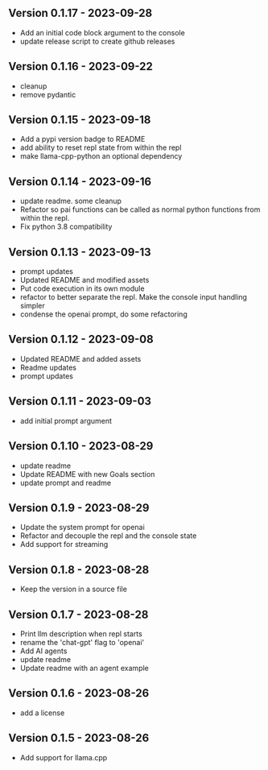 ## Version 0.1.17 - 2023-09-28
- Add an initial code block argument to the console
- update release script to create github releases

## Version 0.1.16 - 2023-09-22
- cleanup
- remove pydantic

## Version 0.1.15 - 2023-09-18
- Add a pypi version badge to README
- add ability to reset repl state from within the repl
- make llama-cpp-python an optional dependency

## Version 0.1.14 - 2023-09-16
- update readme. some cleanup
- Refactor so pai functions can be called as normal python functions from within the repl.
- Fix python 3.8 compatibility

## Version 0.1.13 - 2023-09-13
- prompt updates
- Updated README and modified assets
- Put code execution in its own module
- refactor to better separate the repl. Make the console input handling simpler
- condense the openai prompt, do some refactoring

## Version 0.1.12 - 2023-09-08
- Updated README and added assets
- Readme updates
- prompt updates

## Version 0.1.11 - 2023-09-03
- add initial prompt argument

## Version 0.1.10 - 2023-08-29
- update readme
- Update README with new Goals section
- update prompt and readme

## Version 0.1.9 - 2023-08-29
- Update the system prompt for openai
- Refactor and decouple the repl and the console state
- Add support for streaming

## Version 0.1.8 - 2023-08-28
- Keep the version in a source file

## Version 0.1.7 - 2023-08-28
- Print llm description when repl starts
- rename the 'chat-gpt' flag to 'openai'
- Add AI agents
- update readme
- Update readme with an agent example

## Version 0.1.6 - 2023-08-26
- add a license

## Version 0.1.5 - 2023-08-26
- Add support for llama.cpp
